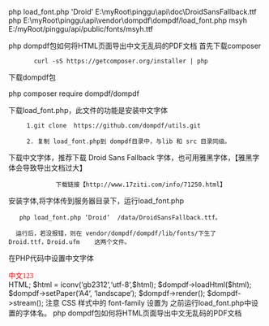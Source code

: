 

php load_font.php 'Droid' E:\myRoot\pinggu\api\doc\DroidSansFallback.ttf
php E:\myRoot\pinggu\api\vendor\dompdf\dompdf/load_font.php msyh E:/myRoot/pinggu/api/public/fonts/msyh.ttf

php   dompdf包如何将HTML页面导出中文无乱码的PDF文档
首先下载composer

           curl -sS https://getcomposer.org/installer | php

下载dompdf包

   php composer require dompdf/dompdf



下载load_font.php，此文件的功能是安装中文字体

         1.git clone  https://github.com/dompdf/utils.git

         2. 复制 load_font.php到 dompdf目录中，与lib 和 src 目录同级。



下载中文字体，推荐下载 Droid Sans Fallback 字体，也可用雅黑字体，【雅黑字体会导致导出文档过大】

                 下载链接【http://www.17ziti.com/info/71250.html】



 安装字体,将字体传到服务器目录下，运行load_font.php

       php load_font.php ‘Droid‘  /data/DroidSansFallback.ttf。

      运行后，若没报错，则在 vendor/dompdf/dompdf/lib/fonts/下生了                                    Droid.ttf，Droid.ufm    这两个文件。



在PHP代码中设置中文字体
<?php
require ‘vendor/autoload.php‘;
use Dompdf\Dompdf;
$dompdf = new Dompdf();
$html=
<<<HTML
 <html>
<head>
</head>
<body>
<!-- font-family:yahei;  china-->
<div style="font-family:Droid; color: #f00;font-size: 14px"> 中文123 </div>
</body>
</html>
HTML;
$html = iconv(‘gb2312‘,‘utf-8‘,$html);
$dompdf->loadHtml($html);
$dompdf->setPaper(‘A4‘, ‘landscape‘);
$dompdf->render();
$dompdf->stream();
注意 CSS 样式中的 font-family 设置为 之前运行load_font.php中设置的字体名。
php   dompdf包如何将HTML页面导出中文无乱码的PDF文档